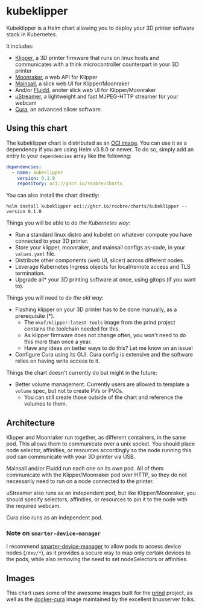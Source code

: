 # kubeklipper

Kubeklipper is a Helm chart allowing you to deploy your 3D printer software stack in Kubernetes.

It includes:
- [Klipper](https://www.klipper3d.org/), a 3D printer firmware that runs on linux hosts and communicates with a think microcontroller counterpart in your 3D printer
- [Moonraker](https://github.com/Arksine/moonraker), a web API for Klipper
- [Mainsail](https://github.com/mainsail-crew/mainsail), a slick web UI for Klipper/Moonraker
- And/or [Fluidd](https://github.com/fluidd-core/fluidd), anoter slick web UI for Klipper/Moonraker
- [µStreamer](https://github.com/pikvm/ustreamer), a lightweight and fast MJPEG-HTTP streamer for your webcam
- [Cura](https://ultimaker.com/software/ultimaker-cura/), an advanced slicer software.

## Using this chart

The kubeklipper chart is distributed as an [OCI image](https://helm.sh/docs/topics/registries/). You can use it as a dependency if you are using Helm v3.8.0 or newer. To do so, simply add an entry to your `dependencies` array like the following:

```yaml
dependencies:
  - name: kubeklipper
    version: 0.1.0
    repository: oci://ghcr.io/roobre/charts
```

You can also install the chart directly:

```shell
helm install kubeklipper oci://ghcr.io/roobre/charts/kubeklipper --version 0.1.0
```

Things you will be able to do _the Kubernetes way_:

- Run a standard linux distro and kubelet on whatever compute you have connected to your 3D printer.
- Store your klipper, moonraker, and mainsail configs as-code, in your `values.yaml` file.
- Distribute other components (web UI, slicer) across different nodes.
- Leverage Kubernetes Ingress objects for local/remote access and TLS termination.
- Upgrade all* your 3D printing software at once, using gitops (if you want to).

Things you will need to do _the old way_:

- Flashing klipper on your 3D printer has to be done manually, as a prerequisite (*).
  - The `mkuf/klipper:latest-tools` image from the prind project contains the toolchain needed for this.
  - As klipper firmware does not change often, you won't need to do this more than once a year.
  - Have any ideas on better ways to do this? Let me know on an issue!
- Configure Cura using its GUI. Cura config is extensive and the software relies on having write access to it.

Things the chart doesn't currently do but might in the future:

- Better volume management. Currently users are allowed to template a `volume` spec, but not to create PVs or PVCs.
  - You can still create those outside of the chart and reference the volumes to them.

## Architecture

Klipper and Moonraker run together, as different containers, in the same pod. This allows them to communicate over a unix socket. You should place node selector, affinities, or resources accordingly so the node running this pod can communicate with your 3D printer via USB.

Mainsail and/or Fluidd run each one on its own pod. All of them communicate with the Klipper/Moonraker pod over HTTP, so they do not necessarily need to run on a node connected to the printer.

uStreamer also runs as an independent pod, but like Klipper/Moonraker, you should specify selectors, affinities, or resources to pin it to the node with the required webcam.

Cura also runs as an independent pod.

### Note on `smarter-device-manager`

I recommend [smarter-device-manager](https://gitlab.com/arm-research/smarter/smarter-device-manager) to allow pods to access device nodes (`/dev/*`), as it provides a secure way to map only certain devices to the pods, while also removing the need to set nodeSelectors or affinities.

## Images

This chart uses some of the awesome images built for the [prind](https://github.com/mkuf/prind) project, as well as the [docker-cura](https://github.com/linuxserver/docker-cura) image maintained by the excellent linuxserver folks.
